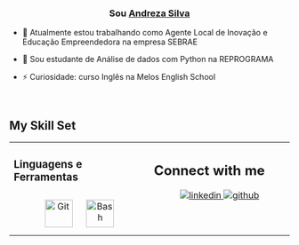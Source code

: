  
  

### <div align="center">Sou [Andreza Silva](https://www.linkedin.com/in/andreza-silva-1a53a514a/)</div>  
  

- 🔭 Atualmente estou trabalhando como Agente Local de Inovação e Educação Empreendedora na empresa SEBRAE  
  

- 🌱 Sou estudante de Análise de dados com Python na REPROGRAMA  
  

- ⚡ Curiosidade: curso Inglês na Melos English School  
  

<br/>  


## My Skill Set  
<table><tr><td valign="top" width="33%">





### Linguagens e Ferramentas
<div align="center">  
<a href="https://github.com/" target="_blank"><img style="margin: 10px" src="https://profilinator.rishav.dev/skills-assets/git-scm-icon.svg" alt="Git" height="50" /></a>  
<a href="https://www.gnu.org/software/bash/" target="_blank"><img style="margin: 10px" src="https://profilinator.rishav.dev/skills-assets/gnu_bash-icon.svg" alt="Bash" height="50" /></a>  
</div>

</td><td valign="top" width="33%">




## Connect with me  
<div align="center">
<a href="https://linkedin.com/in/https://www.linkedin.com/in/andreza-silva-1a53a514a/" target="_blank">
<img src=https://img.shields.io/badge/linkedin-%231E77B5.svg?&style=for-the-badge&logo=linkedin&logoColor=white alt=linkedin style="margin-bottom: 5px;" />
</a>
<a href="https://github.com/https://github.com/andrezataina" target="_blank">
<img src=https://img.shields.io/badge/github-%2324292e.svg?&style=for-the-badge&logo=github&logoColor=white alt=github style="margin-bottom: 5px;" />
</a>  
</div>  
  

<br/>  


